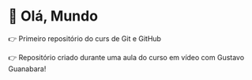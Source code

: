 # :wave: Olá, Mundo
:point_right: Primeiro repositório do curs de Git e GitHub

:point_right: Repositório criado durante uma aula do curso em vídeo com Gustavo Guanabara!
